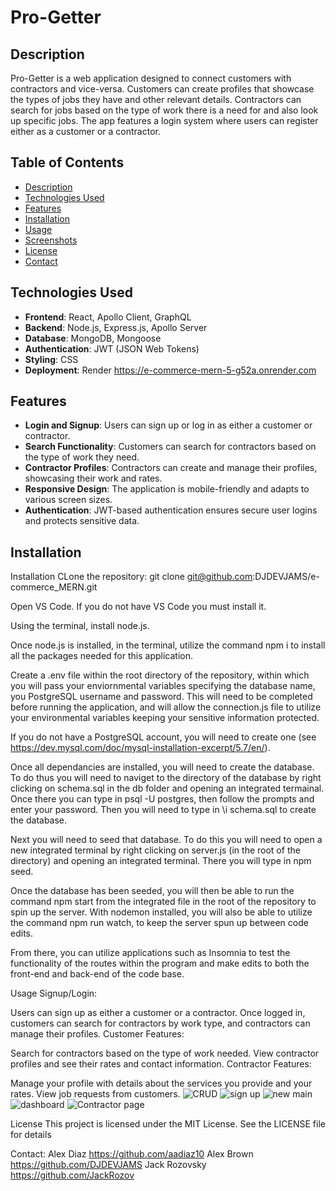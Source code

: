 # Pro-Getter

## Description

Pro-Getter is a web application designed to connect customers with contractors and vice-versa. Customers can create profiles that showcase the types of jobs they have and other relevant details. Contractors can search for jobs based on the type of work there is a need for and also look up specific jobs. The app features a login system where users can register either as a customer or a contractor.

## Table of Contents

- [Description](#description)
- [Technologies Used](#technologies-used)
- [Features](#features)
- [Installation](#installation)
- [Usage](#usage)
- [Screenshots](#screenshots)
- [License](#license)
- [Contact](#contact)

## Technologies Used

- **Frontend**: React, Apollo Client, GraphQL
- **Backend**: Node.js, Express.js, Apollo Server
- **Database**: MongoDB, Mongoose
- **Authentication**: JWT (JSON Web Tokens)
- **Styling**: CSS
- **Deployment**: Render https://e-commerce-mern-5-g52a.onrender.com

## Features

- **Login and Signup**: Users can sign up or log in as either a customer or contractor.
- **Search Functionality**: Customers can search for contractors based on the type of work they need.
- **Contractor Profiles**: Contractors can create and manage their profiles, showcasing their work and rates.
- **Responsive Design**: The application is mobile-friendly and adapts to various screen sizes.
- **Authentication**: JWT-based authentication ensures secure user logins and protects sensitive data.

## Installation


Installation
CLone the repository: git clone git@github.com:DJDEVJAMS/e-commerce_MERN.git 

Open VS Code. If you do not have VS Code you must install it.

Using the terminal, install node.js.

Once node.js is installed, in the terminal, utilize the command npm i to install all the packages needed for this application.

Create a .env file within the root directory of the repository, within which you will pass your enviornmental variables specifying the database name, you PostgreSQL username and password. This will need to be completed before running the application, and will allow the connection.js file to utilize your environmental variables keeping your sensitive information protected.

If you do not have a PostgreSQL account, you will need to create one (see https://dev.mysql.com/doc/mysql-installation-excerpt/5.7/en/).

Once all dependancies are installed, you will need to create the database. To do thus you will need to naviget to the directory of the database by right clicking on schema.sql in the db folder and opening an integrated termainal. Once there you can type in psql -U postgres, then follow the prompts and enter your password. Then you will need to type in \i schema.sql to create the database.

Next you will need to seed that database. To do this you will need to open a new integrated terminal by right clicking on server.js (in the root of the directory) and opening an integrated terminal. There you will type in npm seed.

Once the database has been seeded, you will then be able to run the command npm start from the integrated file in the root of the repository to spin up the server. With nodemon installed, you will also be able to utilize the command npm run watch, to keep the server spun up between code edits.

From there, you can utilize applications such as Insomnia to test the functionality of the routes within the program and make edits to both the front-end and back-end of the code base.

Usage
Signup/Login:

Users can sign up as either a customer or a contractor.
Once logged in, customers can search for contractors by work type, and contractors can manage their profiles.
Customer Features:

Search for contractors based on the type of work needed.
View contractor profiles and see their rates and contact information.
Contractor Features:

Manage your profile with details about the services you provide and your rates.
View job requests from customers.
![CRUD](https://github.com/user-attachments/assets/4018c668-e10a-423b-91e5-ebecfd1f3b79)
![sign up](https://github.com/user-attachments/assets/742d2ad1-a2d7-427a-b892-6b98c4e310d3)
![new main ](https://github.com/user-attachments/assets/60e26632-bc56-4375-bea2-0fe39ef2ef33)
![dashboard](https://github.com/user-attachments/assets/c91c9829-e577-4898-bb2f-d91928d2babe)
![Contractor page](https://github.com/user-attachments/assets/517ac352-53cd-4691-9418-dbf4fcf6bc54)



   
License
This project is licensed under the MIT License. See the LICENSE file for details

Contact: 
Alex Diaz https://github.com/aadiaz10
Alex Brown   https://github.com/DJDEVJAMS
Jack Rozovsky  https://github.com/JackRozov
